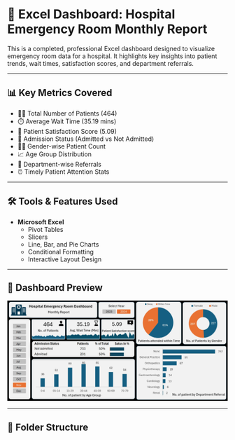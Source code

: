 # 🏥 Excel Dashboard: Hospital Emergency Room Monthly Report

This is a completed, professional Excel dashboard designed to visualize emergency room data for a hospital. It highlights key insights into patient trends, wait times, satisfaction scores, and department referrals.

---

## 📊 Key Metrics Covered

- 🧑‍⚕️ Total Number of Patients (464)
- ⏱️ Average Wait Time (35.19 mins)
- 🌟 Patient Satisfaction Score (5.09)
- 🏥 Admission Status (Admitted vs Not Admitted)
- 👩‍⚕️ Gender-wise Patient Count
- 📈 Age Group Distribution
- 🧾 Department-wise Referrals
- ⏰ Timely Patient Attention Stats

---

## 🛠️ Tools & Features Used

- **Microsoft Excel**
  - Pivot Tables
  - Slicers
  - Line, Bar, and Pie Charts
  - Conditional Formatting
  - Interactive Layout Design

---

## 📸 Dashboard Preview

![Dashboard Preview](https://github.com/rawat24anuj/excel-hospital-dashboard/blob/main/dashboard_preview.jpg?raw=true)

---

## 📁 Folder Structure



